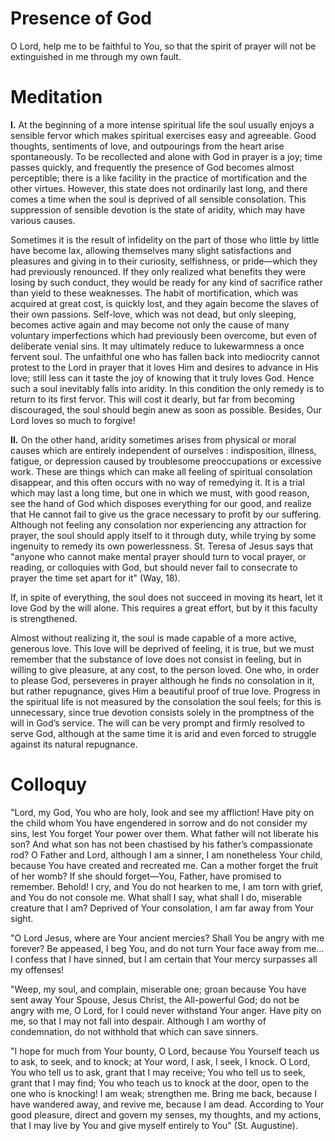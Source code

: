 # Presence of God

O Lord, help me to be faithful to You, so that the spirit of prayer will not be extinguished in me through my own fault.

# Meditation

**I.** At the beginning of a more intense spiritual life the soul usually enjoys a sensible fervor which makes spiritual exercises easy and agreeable. Good thoughts, sentiments of love, and outpourings from the heart arise spontaneously. To be recollected and alone with God in prayer is a joy; time passes quickly, and frequently the presence of God becomes almost perceptible; there is a like facility in the practice of mortification and the other virtues. However, this state does not ordinarily last long, and there comes a time when the soul is deprived of all sensible consolation. This suppression of sensible devotion is the state of aridity, which may have various causes.

Sometimes it is the result of infidelity on the part of those who little by little have become lax, allowing themselves many slight satisfactions and pleasures and giving in to their curiosity, selfishness, or pride—which they had previously renounced. If they only realized what benefits they were losing by such conduct, they would be ready for any kind of sacrifice rather than yield to these weaknesses. The habit of mortification, which was acquired at great cost, is quickly lost, and they again become the slaves of their own passions. Self-love, which was not dead, but only sleeping, becomes active again and may become not only the cause of many voluntary imperfections which had previously been overcome, but even of deliberate venial sins. It may ultimately reduce to lukewarmness a once fervent soul. The unfaithful one who has fallen back into mediocrity cannot protest to the Lord in prayer that it loves Him and desires to advance in His love; still less can it taste the joy of knowing that it truly loves God. Hence such a soul inevitably falls into aridity. In this condition the only remedy is to return to its first fervor. This will cost it dearly, but far from becoming discouraged, the soul should begin anew as soon as possible. Besides, Our Lord loves so much to forgive!

**II.** On the other hand, aridity sometimes arises from physical or moral causes which are entirely independent of ourselves : indisposition, illness, fatigue, or depression caused by troublesome preoccupations or excessive work. These are things which can make all feeling of spiritual consolation disappear, and this often occurs with no way of remedying it. It is a trial which may last a long time, but one in which we must, with good reason, see the hand of God which disposes everything for our good, and realize that He cannot fail to give us the grace necessary to profit by our suffering. Although not feeling any consolation nor experiencing any attraction for prayer, the soul should apply itself to it through duty, while trying by some ingenuity to remedy its own powerlessness. St. Teresa of Jesus says that "anyone who cannot make mental prayer should turn to vocal prayer, or reading, or colloquies with God, but should never fail to consecrate to prayer the time set apart for it" (Way, 18).

If, in spite of everything, the soul does not succeed in moving its heart, let it love God by the will alone. This requires a great effort, but by it this faculty is strengthened.

Almost without realizing it, the soul is made capable of a more active, generous love. This love will be deprived of feeling, it is true, but we must remember that the substance of love does not consist in feeling, but in willing to give pleasure, at any cost, to the person loved. One who, in order to please God, perseveres in prayer although he finds no consolation in it, but rather repugnance, gives Him a beautiful proof of true love. Progress in the spiritual life is not measured by the consolation the soul feels; for this is unnecessary, since true devotion consists solely in the promptness of the will in God’s service. The will can be very prompt and firmly resolved to serve God, although at the same time it is arid and even forced to struggle against its natural repugnance.

# Colloquy

"Lord, my God, You who are holy, look and see my affliction! Have pity on the child whom You have engendered in sorrow and do not consider my sins, lest You forget Your power over them. What father will not liberate his son? And what son has not been chastised by his father’s compassionate rod? O Father and Lord, although I am a sinner, I am nonetheless Your child, because You have created and recreated me. Can a mother forget the fruit of her womb? If she should forget—You, Father, have promised to remember. Behold! I cry, and You do not hearken to me, I am torn with grief, and You do not console me. What shall I say, what shall I do, miserable creature that I am? Deprived of Your consolation, I am far away from Your sight.

"O Lord Jesus, where are Your ancient mercies? Shall You be angry with me forever? Be appeased, I beg You, and do not turn Your face away from me... I confess that I have sinned, but I am certain that Your mercy surpasses all my offenses!

"Weep, my soul, and complain, miserable one; groan because You have sent away Your Spouse, Jesus Christ, the All-powerful God; do not be angry with me, O Lord, for I could never withstand Your anger. Have pity on me, so that I may not fall into despair. Although I am worthy of condemnation, do not withhold that which can save sinners.

"I hope for much from Your bounty, O Lord, because You Yourself teach us to ask, to seek, and to knock; at Your word, I ask, I seek, I knock. O Lord, You who tell us to ask, grant that I may receive; You who tell us to seek, grant that I may find; You who teach us to knock at the door, open to the one who is knocking! I am weak; strengthen me. Bring me back, because I have wandered away, and revive me, because I am dead. According to Your good pleasure, direct and govern my senses, my thoughts, and my actions, that I may live by You and give myself entirely to You" (St. Augustine).
